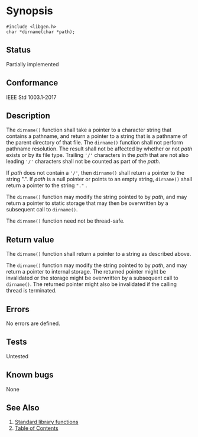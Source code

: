 # Synopsis 
`#include <libgen.h>`</br>
` char *dirname(char *path); `</br>

## Status
Partially implemented
## Conformance
IEEE Std 1003.1-2017
## Description


The `dirname()` function shall take a pointer to a character string that contains a pathname, and return a pointer to a
string that is a pathname of the parent directory of that file. The `dirname()` function shall not perform pathname
resolution. The result shall not be affected by whether or not _path_ exists or by its file type. Trailing `'/'`
characters in the _path_ that are not also leading `'/'` characters shall not be counted as part of the _path_.

If _path_ does not contain a `'/'`, then `dirname()` shall return a pointer to the string ".". If
_path_ is a null pointer or points to an empty string, `dirname()` shall return a pointer to the string `"."`
.

The `dirname()` function may modify the string pointed to by _path_, and may return a pointer to static storage that
may then be overwritten by a subsequent call to `dirname()`.

The `dirname()` function need not be thread-safe.


## Return value


The `dirname()` function shall return a pointer to a string as described above.

The `dirname()` function may modify the string pointed to by _path_, and may return a pointer to internal storage. The
returned pointer might be invalidated or the storage might be overwritten by a subsequent call to `dirname()`. The returned
pointer might also be invalidated if the calling thread is terminated.


## Errors


No errors are defined.




## Tests

Untested

## Known bugs

None

## See Also 
1. [Standard library functions](../README.md)
2. [Table of Contents](../../../README.md)
